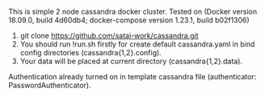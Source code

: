 This is simple 2 node cassandra docker cluster. 
Tested on (Docker version 18.09.0, build 4d60db4; docker-compose version 1.23.1, build b02f1306)

1. git clone https://github.com/satai-work/cassandra.git
2. You should run !run.sh firstly for create default cassandra.yaml in bind config directories (cassandra{1,2}.config).
3. Your data will be placed at current directory (cassandra{1,2}.data).

Authentication already turned on in template cassandra file (authenticator: PasswordAuthenticator).
